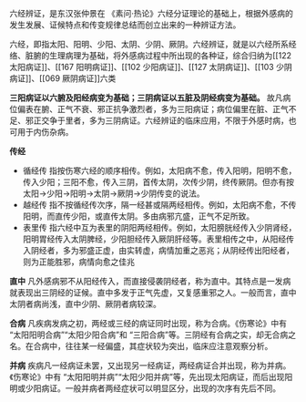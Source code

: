 六经辨证，是东汉张仲景在 《素问·热论》六经分证理论的基础上，根据外感病的发生发展、证候特点和传变规律总结而创立出来的一种辨证方法。

六经，即指太阳、阳明、少阳、太阴、少阴、厥阴。六经辨证，就是以六经所系经络、脏腑的生理病理为基础，将外感病过程中所出现的各种证，综合归纳为[[122 太阳病证]]、[[167 阳明病证]]、[[102 少阳病证]]、[[127 太阴病证]]、[[103 少阴病证]]、[[069 厥阴病证]]六类

**三阳病证以六腑及阳经病变为基础；三阴病证以五脏及阴经病变为基础。** 故凡病位偏表在腑、正气不衰、邪正抗争激烈者，多为三阳病证；病位偏里在脏、正气不足、邪正交争于里者，多为三阴病证。六经辨证的临床应用，不限于外感时病，也可用于内伤杂病。

**传经**
- 循经传 指按伤寒六经的顺序相传。例如，太阳病不愈，传入阳明，阳明不愈，传入少阳；三阳不愈，传入三阴，首传太阴，次传少阴，终传厥阴。但亦有按太阳→少阳→阳明→太阴→厥阴→少阴传变的说法。
- 越经传 指不按循经传次序，隔一经甚或隔两经相传。例如，太阳病不愈，不传阳明，而直传少阳，或直传太阴。多由病邪亢盛，正气不足所致。
- 表里传 指六经中互为表里的阴阳两经相传。例如，太阳膀胱经传入少阴肾经，阳明胃经传入太阴脾经，少阳胆经传入厥阴肝经等。表里相传之中，从阳经传入阴经者，多为邪盛正虚，由实转虚，病情加重之恶兆；从阴经传出阳经者，则为正能胜邪，病情向愈之佳兆

**直中**
凡外感病邪不从阳经传入，而直接侵袭阴经者，称为直中。其特点是一发病就表现出三阴经的证候。直中多发于正气先虚，又复感重邪之人。一般而言，直中太阴者病尚浅，直中少阴、厥阴者病较深。

**合病**
凡疾病发病之初，两经或三经的病证同时出现，称为合病。《伤寒论》中有 “太阳阳明合病”“太阳少阳合病”和 “三阳合病”等。三阴经有合病之实，却无合病之名。在合病中，往往某一经偏盛，其症状较为突出，临床应注意观察分析。

**并病**
疾病凡一经病证未罢，又出现另一经病证，两经病证合并出现，称为并病。《伤寒论》中有 “太阳阳明并病”“太阳少阳并病”等，先出现太阳病证，而后出现阳明或少阳病证。一般并病者两经症状可以明显区分，出现的次序有先后不同。